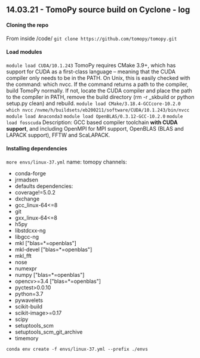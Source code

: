 ## 14.03.21 - TomoPy source build on Cyclone - log
#### Cloning the repo
From inside /code/
`git clone https://github.com/tomopy/tomopy.git`
#### Load modules
`module load CUDA/10.1.243`
TomoPy requires CMake 3.9+, which has support for CUDA as a first-class language – meaning that the CUDA compiler only needs to be in the PATH. On Unix, this is easily checked with the command: which nvcc. If the command returns a path to the compiler, build TomoPy normally. If not, locate the CUDA compiler and place the path to the compiler in PATH, remove the build directory (rm -r _skbuild or python setup.py clean) and rebuild.
`module load CMake/3.18.4-GCCcore-10.2.0`
`which nvcc`
`/nvme/h/buildsets/eb200211/software/CUDA/10.1.243/bin/nvcc`
`module load Anaconda3`
`module load OpenBLAS/0.3.12-GCC-10.2.0`
`module load fosscuda`
Description:
      GCC based compiler toolchain __with CUDA support__, and including OpenMPI for MPI support,
      OpenBLAS (BLAS and LAPACK support), FFTW and ScaLAPACK.

#### Installing dependencies
`more envs/linux-37.yml` 
name: tomopy
channels:
  - conda-forge
  - jrmadsen
  - defaults
dependencies:
  - coverage!=5.0.2
  - dxchange
  - gcc_linux-64<=8
  - git
  - gxx_linux-64<=8
  - h5py
  - libstdcxx-ng
  - libgcc-ng
  - mkl ["blas=*=openblas"]
  - mkl-devel ["blas=*=openblas"]
  - mkl_fft
  - nose
  - numexpr
  - numpy ["blas=*=openblas"]
  - opencv>=3.4 ["blas=*=openblas"]
  - pyctest>0.0.10
  - python=3.7
  - pywavelets
  - scikit-build
  - scikit-image>=0.17
  - scipy
  - setuptools_scm
  - setuptools_scm_git_archive
  - timemory

`conda env create -f envs/linux-37.yml --prefix ./envs`

